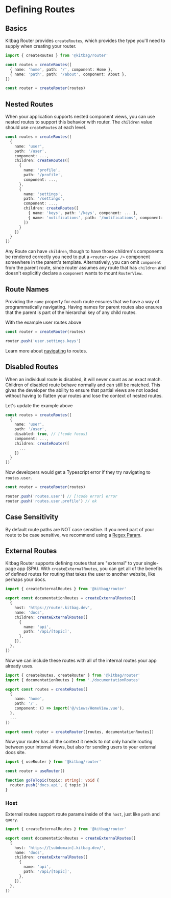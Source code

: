 # Defining Routes

## Basics

Kitbag Router provides `createRoutes`, which provides the type you'll need to supply when creating your router.

```ts
import { createRoutes } from '@kitbag/router'

const routes = createRoutes([
  { name: 'home', path: '/', component: Home },
  { name: 'path', path: '/about', component: About },
])

const router = createRouter(routes)
```

## Nested Routes

When your application supports nested component views, you can use nested routes to support this behavior with router. The `children` value should use `createRoutes` at each level.

```ts
const routes = createRoutes([
  {
    name: 'user',
    path: '/user',
    component: ...,
    children: createRoutes([
      {
        name: 'profile',
        path: '/profile',
        component: ...,
      },
      {
        name: 'settings',
        path: '/settings',
        component: ...,
        children: createRoutes([
          { name: 'keys', path: '/keys', component: ... },
          { name: 'notifications', path: '/notifications', component: ... },
        ])
      }
    ])
  }
])
```

Any Route can have `children`, though to have those children's components be rendered correctly you need to put a `<router-view />` component somewhere in the parent's template. Alternatively, you can omit `component` from the parent route, since router assumes any route that has `children` and doesn't explicitly declare a `component` wants to mount `RouterView`.

## Route Names

Providing the `name` property for each route ensures that we have a way of programmatically navigating. Having names for parent routes also ensures that the parent is part of the hierarchal key of any child routes.

With the example user routes above

```ts
const router = createRouter(routes)

router.push('user.settings.keys')
```

Learn more about [navigating](/core-concepts/navigating) to routes.

## Disabled Routes

When an individual route is disabled, it will never count as an exact match. Children of disabled route behave normally and can still be matched. This gives the developer the ability to ensure that partial views are not loaded without having to flatten your routes and lose the context of nested routes.

Let's update the example above

```ts
const routes = createRoutes([
  {
    name: 'user',
    path: '/user',
    disabled: true, // [!code focus] 
    component: ...,
    children: createRouter([
      ...
    ])
  }
])
```

Now developers would get a Typescript error if they try navigating to `routes.user`.

```ts
const router = createRouter(routes)

router.push('routes.user') // [!code error] error
router.push('routes.user.profile') // ok
```

## Case Sensitivity

By default route paths are NOT case sensitive. If you need part of your route to be case sensitive, we recommend using a [Regex Param](/core-concepts/route-params#regexp-params).

## External Routes

Kitbag Router supports defining routes that are "external" to your single-page app (SPA). With `createExternalRoutes`, you can get all of the benefits of defined routes for routing that takes the user to another website, like perhaps your docs.

```ts
import { createExternalRoutes } from '@kitbag/router'

export const documentationRoutes = createExternalRoutes([
  {
    host: 'https://router.kitbag.dev',
    name: 'docs',
    children: createExternalRoutes([
      {
        name: 'api',
        path: '/api/[topic]',
      },
    ]),
  },
])
```

Now we can include these routes with all of the internal routes your app already uses.

```ts
import { createRoutes, createRouter } from '@kitbag/router'
import { documentationRoutes } from './documentationRoutes'

export const routes = createRoutes([
  {
    name: 'home',
    path: '/',
    component: () => import('@/views/HomeView.vue'),
  },
  ...
])

export const router = createRouter([routes, documentationRoutes])
```

Now your router has all the context it needs to not only handle routing between your internal views, but also for sending users to your external docs site.

```ts
import { useRouter } from '@kitbag/router'

const router = useRouter()

function goToTopic(topic: string): void {
  router.push('docs.api', { topic })
}
```

### Host

External routes support route params inside of the `host`, just like `path` and `query`.

```ts
import { createExternalRoutes } from '@kitbag/router'

export const documentationRoutes = createExternalRoutes([
  {
    host: 'https://[subdomain].kitbag.dev/',
    name: 'docs',
    children: createExternalRoutes([
      {
        name: 'api',
        path: '/api/[topic]',
      },
    ]),
  },
])
```
